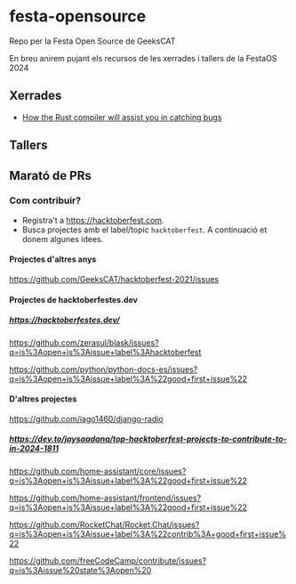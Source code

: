 # festa-opensource
Repo per la Festa Open Source de GeeksCAT

En breu anirem pujant els recursos de les xerrades i tallers de la FestaOS 2024

## Xerrades
- [How the Rust compiler will assist you in catching bugs](slides/how-the-rust-compiler-will-assist-you-in-catching-bugs)

## Tallers

## Marató de PRs

### Com contribuir?

- Registra't a https://hacktoberfest.com.
- Busca projectes amb el label/topic `hacktoberfest`. A continuació et donem algunes idees.

#### Projectes d'altres anys

https://github.com/GeeksCAT/hacktoberfest-2021/issues

#### Projectes de hacktoberfestes.dev

##### https://hacktoberfestes.dev/

https://github.com/zerasul/blask/issues?q=is%3Aopen+is%3Aissue+label%3Ahacktoberfest

https://github.com/python/python-docs-es/issues?q=is%3Aopen+is%3Aissue+label%3A%22good+first+issue%22


#### D'altres projectes

https://github.com/iago1460/django-radio

##### https://dev.to/jaysaadana/top-hacktoberfest-projects-to-contribute-to-in-2024-1811

https://github.com/home-assistant/core/issues?q=is%3Aopen+is%3Aissue+label%3A%22good+first+issue%22

https://github.com/home-assistant/frontend/issues?q=is%3Aopen+is%3Aissue+label%3A%22good+first+issue%22

https://github.com/RocketChat/Rocket.Chat/issues?q=is%3Aopen+is%3Aissue+label%3A%22contrib%3A+good+first+issue%22

https://github.com/freeCodeCamp/contribute/issues?q=is%3Aissue%20state%3Aopen%20
